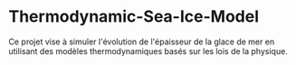 # Thermodynamic-Sea-Ice-Model
Ce projet vise à simuler l'évolution de l'épaisseur de la glace de mer en utilisant des modèles thermodynamiques basés sur les lois de la physique.
